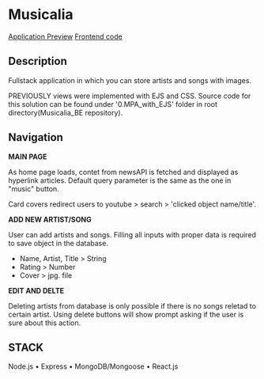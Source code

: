 # Musicalia

[Application Preview](https://hellomusicalia.vercel.app/)
[Frontend code](https://github.com/pjoterini/Musicalia_FE)

## Description

Fullstack application in which you can store artists and songs with images.

PREVIOUSLY views were implemented with EJS and CSS. Source code for this solution can be found under '0.MPA_with_EJS' folder in root directory(Musicalia_BE repository).

## Navigation

**MAIN PAGE**

As home page loads, contet from newsAPI is fetched and displayed as hyperlink articles. Default query parameter is the same as the one in "music" button.

Card covers redirect users to youtube > search > 'clicked object name/title'.

**ADD NEW ARTIST/SONG**

User can add artists and songs. Filling all inputs with proper data is required to save object in the database.

- Name, Artist, Title > String
- Rating > Number
- Cover > jpg. file

**EDIT AND DELTE**

Deleting artists from database is only possible if there is no songs reletad to certain artist. Using delete buttons will show prompt asking if the user is sure about this action.

## STACK

Node.js • Express • MongoDB/Mongoose • React.js
